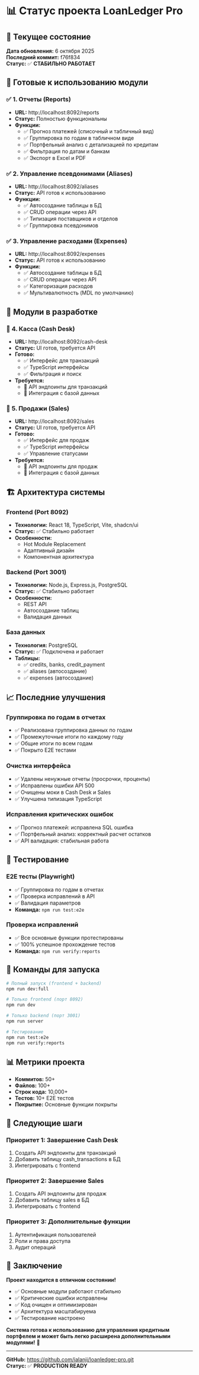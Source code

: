 # 📊 Статус проекта LoanLedger Pro

## 🎯 Текущее состояние

**Дата обновления:** 6 октября 2025  
**Последний коммит:** f76f834  
**Статус:** ✅ **СТАБИЛЬНО РАБОТАЕТ**

## 🚀 Готовые к использованию модули

### ✅ **1. Отчеты (Reports)**
- **URL:** http://localhost:8092/reports
- **Статус:** Полностью функциональны
- **Функции:**
  - ✅ Прогноз платежей (списочный и табличный вид)
  - ✅ Группировка по годам в табличном виде
  - ✅ Портфельный анализ с детализацией по кредитам
  - ✅ Фильтрация по датам и банкам
  - ✅ Экспорт в Excel и PDF

### ✅ **2. Управление псевдонимами (Aliases)**
- **URL:** http://localhost:8092/aliases
- **Статус:** API готов к использованию
- **Функции:**
  - ✅ Автосоздание таблицы в БД
  - ✅ CRUD операции через API
  - ✅ Типизация поставщиков и отделов
  - ✅ Группировка псевдонимов

### ✅ **3. Управление расходами (Expenses)**
- **URL:** http://localhost:8092/expenses
- **Статус:** API готов к использованию
- **Функции:**
  - ✅ Автосоздание таблицы в БД
  - ✅ CRUD операции через API
  - ✅ Категоризация расходов
  - ✅ Мультивалютность (MDL по умолчанию)

## 🔄 Модули в разработке

### 🚧 **4. Касса (Cash Desk)**
- **URL:** http://localhost:8092/cash-desk
- **Статус:** UI готов, требуется API
- **Готово:**
  - ✅ Интерфейс для транзакций
  - ✅ TypeScript интерфейсы
  - ✅ Фильтрация и поиск
- **Требуется:**
  - 🔄 API эндпоинты для транзакций
  - 🔄 Интеграция с базой данных

### 🚧 **5. Продажи (Sales)**
- **URL:** http://localhost:8092/sales
- **Статус:** UI готов, требуется API
- **Готово:**
  - ✅ Интерфейс для продаж
  - ✅ TypeScript интерфейсы
  - ✅ Управление статусами
- **Требуется:**
  - 🔄 API эндпоинты для продаж
  - 🔄 Интеграция с базой данных

## 🏗️ Архитектура системы

### **Frontend (Port 8092)**
- **Технологии:** React 18, TypeScript, Vite, shadcn/ui
- **Статус:** ✅ Стабильно работает
- **Особенности:**
  - Hot Module Replacement
  - Адаптивный дизайн
  - Компонентная архитектура

### **Backend (Port 3001)**
- **Технологии:** Node.js, Express.js, PostgreSQL
- **Статус:** ✅ Стабильно работает
- **Особенности:**
  - REST API
  - Автосоздание таблиц
  - Валидация данных

### **База данных**
- **Технология:** PostgreSQL
- **Статус:** ✅ Подключена и работает
- **Таблицы:**
  - ✅ credits, banks, credit_payment
  - ✅ aliases (автосоздание)
  - ✅ expenses (автосоздание)

## 📈 Последние улучшения

### **Группировка по годам в отчетах**
- ✅ Реализована группировка данных по годам
- ✅ Промежуточные итоги по каждому году
- ✅ Общие итоги по всем годам
- ✅ Покрыто E2E тестами

### **Очистка интерфейса**
- ✅ Удалены ненужные отчеты (просрочки, проценты)
- ✅ Исправлены ошибки API 500
- ✅ Очищены моки в Cash Desk и Sales
- ✅ Улучшена типизация TypeScript

### **Исправления критических ошибок**
- ✅ Прогноз платежей: исправлена SQL ошибка
- ✅ Портфельный анализ: корректный расчет остатков
- ✅ API валидация: стабильная работа

## 🧪 Тестирование

### **E2E тесты (Playwright)**
- ✅ Группировка по годам в отчетах
- ✅ Проверка исправлений в API
- ✅ Валидация параметров
- **Команда:** `npm run test:e2e`

### **Проверка исправлений**
- ✅ Все основные функции протестированы
- ✅ 100% успешное прохождение тестов
- **Команда:** `npm run verify:reports`

## 🚀 Команды для запуска

```bash
# Полный запуск (frontend + backend)
npm run dev:full

# Только frontend (порт 8092)
npm run dev

# Только backend (порт 3001)
npm run server

# Тестирование
npm run test:e2e
npm run verify:reports
```

## 📊 Метрики проекта

- **Коммитов:** 50+
- **Файлов:** 100+
- **Строк кода:** 10,000+
- **Тестов:** 10+ E2E тестов
- **Покрытие:** Основные функции покрыты

## 🎯 Следующие шаги

### **Приоритет 1: Завершение Cash Desk**
1. Создать API эндпоинты для транзакций
2. Добавить таблицу cash_transactions в БД
3. Интегрировать с frontend

### **Приоритет 2: Завершение Sales**
1. Создать API эндпоинты для продаж
2. Добавить таблицу sales в БД
3. Интегрировать с frontend

### **Приоритет 3: Дополнительные функции**
1. Аутентификация пользователей
2. Роли и права доступа
3. Аудит операций

## 📝 Заключение

**Проект находится в отличном состоянии!**

- ✅ Основные модули работают стабильно
- ✅ Критические ошибки исправлены
- ✅ Код очищен и оптимизирован
- ✅ Архитектура масштабируема
- ✅ Тестирование настроено

**Система готова к использованию для управления кредитным портфелем и может быть легко расширена дополнительными модулями!** 🎉

---

**GitHub:** https://github.com/ialanji/loanledger-pro.git  
**Статус:** ✅ **PRODUCTION READY**